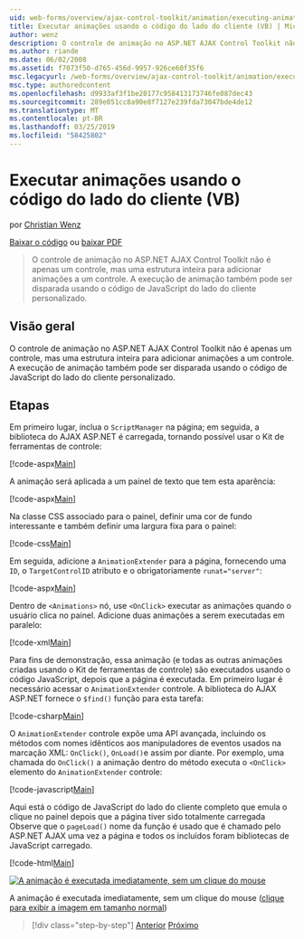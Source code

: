 ```yaml
---
uid: web-forms/overview/ajax-control-toolkit/animation/executing-animations-using-client-side-code-vb
title: Executar animações usando o código do lado do cliente (VB) | Microsoft Docs
author: wenz
description: O controle de animação no ASP.NET AJAX Control Toolkit não é apenas um controle, mas uma estrutura inteira para adicionar animações a um controle. A execução de animação...
ms.author: riande
ms.date: 06/02/2008
ms.assetid: f7073f50-d765-456d-9957-926ce60f35f6
msc.legacyurl: /web-forms/overview/ajax-control-toolkit/animation/executing-animations-using-client-side-code-vb
msc.type: authoredcontent
ms.openlocfilehash: d9933af3f1be20177c958413173746fe087dec43
ms.sourcegitcommit: 289e051cc8a90e8f7127e239fda73047bde4de12
ms.translationtype: MT
ms.contentlocale: pt-BR
ms.lasthandoff: 03/25/2019
ms.locfileid: "58425802"
---
```

<a name="executing-animations-using-client-side-code-vb"></a>Executar animações usando o código do lado do cliente (VB)
====================
por [Christian Wenz](https://github.com/wenz)

[Baixar o código](http://download.microsoft.com/download/f/9/a/f9a26acd-8df4-4484-8a18-199e4598f411/Animation10.vb.zip) ou [baixar PDF](http://download.microsoft.com/download/6/7/1/6718d452-ff89-4d3f-a90e-c74ec2d636a3/animation10VB.pdf)

> O controle de animação no ASP.NET AJAX Control Toolkit não é apenas um controle, mas uma estrutura inteira para adicionar animações a um controle. A execução de animação também pode ser disparada usando o código de JavaScript do lado do cliente personalizado.


## <a name="overview"></a>Visão geral

O controle de animação no ASP.NET AJAX Control Toolkit não é apenas um controle, mas uma estrutura inteira para adicionar animações a um controle. A execução de animação também pode ser disparada usando o código de JavaScript do lado do cliente personalizado.

## <a name="steps"></a>Etapas

Em primeiro lugar, inclua o `ScriptManager` na página; em seguida, a biblioteca do AJAX ASP.NET é carregada, tornando possível usar o Kit de ferramentas de controle:

[!code-aspx[Main](executing-animations-using-client-side-code-vb/samples/sample1.aspx)]

A animação será aplicada a um painel de texto que tem esta aparência:

[!code-aspx[Main](executing-animations-using-client-side-code-vb/samples/sample2.aspx)]

Na classe CSS associado para o painel, definir uma cor de fundo interessante e também definir uma largura fixa para o painel:

[!code-css[Main](executing-animations-using-client-side-code-vb/samples/sample3.css)]

Em seguida, adicione a `AnimationExtender` para a página, fornecendo uma `ID`, o `TargetControlID` atributo e o obrigatoriamente `runat="server"`:

[!code-aspx[Main](executing-animations-using-client-side-code-vb/samples/sample4.aspx)]

Dentro de `<Animations>` nó, use `<OnClick>` executar as animações quando o usuário clica no painel. Adicione duas animações a serem executadas em paralelo:

[!code-xml[Main](executing-animations-using-client-side-code-vb/samples/sample5.xml)]

Para fins de demonstração, essa animação (e todas as outras animações criadas usando o Kit de ferramentas de controle) são executados usando o código JavaScript, depois que a página é executada. Em primeiro lugar é necessário acessar o `AnimationExtender` controle. A biblioteca do AJAX ASP.NET fornece o `$find()` função para esta tarefa:

[!code-csharp[Main](executing-animations-using-client-side-code-vb/samples/sample6.cs)]

O `AnimationExtender` controle expõe uma API avançada, incluindo os métodos com nomes idênticos aos manipuladores de eventos usados na marcação XML: `OnClick()`, `OnLoad()`e assim por diante. Por exemplo, uma chamada do `OnClick()` a animação dentro do método executa o `<OnClick>` elemento do `AnimationExtender` controle:

[!code-javascript[Main](executing-animations-using-client-side-code-vb/samples/sample7.js)]

Aqui está o código de JavaScript do lado do cliente completo que emula o clique no painel depois que a página tiver sido totalmente carregada Observe que o `pageLoad()` nome da função é usado que é chamado pelo ASP.NET AJAX uma vez a página e todos os incluídos foram bibliotecas de JavaScript carregado.

[!code-html[Main](executing-animations-using-client-side-code-vb/samples/sample8.html)]


[![A animação é executada imediatamente, sem um clique do mouse](executing-animations-using-client-side-code-vb/_static/image2.png)](executing-animations-using-client-side-code-vb/_static/image1.png)

A animação é executada imediatamente, sem um clique do mouse ([clique para exibir a imagem em tamanho normal](executing-animations-using-client-side-code-vb/_static/image3.png))

> [!div class="step-by-step"]
> [Anterior](modifying-animations-from-the-server-side-vb.md)
> [Próximo](changing-an-animation-using-client-side-code-vb.md)
